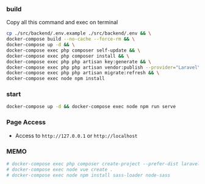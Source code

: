 ### build
Copy all this command and exec on terminal
```sh
cp ./src/backend/.env.example ./src/backend/.env && \
docker-compose build --no-cache --force-rm && \
docker-compose up -d && \
docker-compose exec php composer self-update && \
docker-compose exec php composer install && \
docker-compose exec php php artisan key:generate && \
docker-compose exec php php artisan vendor:publish --provider="Laravel\Sanctum\SanctumServiceProvider" && \
docker-compose exec php php artisan migrate:refresh && \
docker-compose exec node npm install
```

### start
```sh
docker-compose up -d && docker-compose exec node npm run serve
```

### Page Access
- Access to `http://127.0.0.1` or `http://localhost`

### MEMO
```sh
# docker-compose exec php composer create-project --prefer-dist laravel/laravel .
# docker-compose exec node vue create .
# docker-compose exec node npm install sass-loader node-sass
```